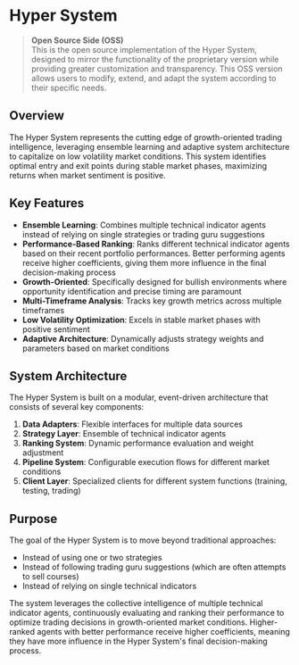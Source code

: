 # Hyper System

> **Open Source Side (OSS)**  
> This is the open source implementation of the Hyper System, designed to mirror the functionality of the proprietary version while providing greater customization and transparency. This OSS version allows users to modify, extend, and adapt the system according to their specific needs.

## Overview

The Hyper System represents the cutting edge of growth-oriented trading intelligence, leveraging ensemble learning and adaptive system architecture to capitalize on low volatility market conditions. This system identifies optimal entry and exit points during stable market phases, maximizing returns when market sentiment is positive.

## Key Features

- **Ensemble Learning**: Combines multiple technical indicator agents instead of relying on single strategies or trading guru suggestions
- **Performance-Based Ranking**: Ranks different technical indicator agents based on their recent portfolio performances. Better performing agents receive higher coefficients, giving them more influence in the final decision-making process
- **Growth-Oriented**: Specifically designed for bullish environments where opportunity identification and precise timing are paramount
- **Multi-Timeframe Analysis**: Tracks key growth metrics across multiple timeframes
- **Low Volatility Optimization**: Excels in stable market phases with positive sentiment
- **Adaptive Architecture**: Dynamically adjusts strategy weights and parameters based on market conditions

## System Architecture

The Hyper System is built on a modular, event-driven architecture that consists of several key components:

1. **Data Adapters**: Flexible interfaces for multiple data sources
2. **Strategy Layer**: Ensemble of technical indicator agents
3. **Ranking System**: Dynamic performance evaluation and weight adjustment
4. **Pipeline System**: Configurable execution flows for different market conditions
5. **Client Layer**: Specialized clients for different system functions (training, testing, trading)

## Purpose

The goal of the Hyper System is to move beyond traditional approaches:
- Instead of using one or two strategies
- Instead of following trading guru suggestions (which are often attempts to sell courses)
- Instead of relying on single technical indicators

The system leverages the collective intelligence of multiple technical indicator agents, continuously evaluating and ranking their performance to optimize trading decisions in growth-oriented market conditions. Higher-ranked agents with better performance receive higher coefficients, meaning they have more influence in the Hyper System's final decision-making process.